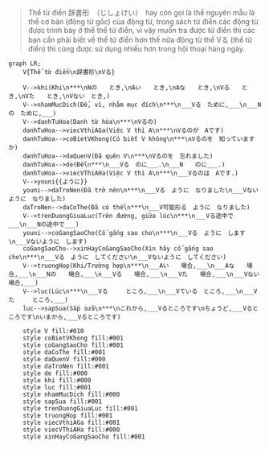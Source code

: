 ﻿>Thể từ điển 辞書形　（じしょけい）　hay còn gọi là thể nguyên mẫu là thể cơ bản (động từ gốc) của động từ, trong sách từ điển các động từ được trình bày ở thể thể từ điển, vì vậy muốn tra được từ điển thì các bạn cần phải biết về thể từ điển hơn thế nữa động từ thể Vる (thể từ điển) thì cũng được sử dụng nhiều hơn trong hội thoại hàng ngày.
```mermaid
graph LR;
    V{Thể từ điển\n辞書形\nVる}

    V-->khi(Khi\n***\nNの　　とき,\nAい　　とき,\nAな　　とき,\nVる　　とき,\nVた　　とき,\nVない　とき,)
    V-->nhamMucDich(Để, vì, nhằm mục đích\n***\n___Vる　ために,___\n___Nの　ために,___)
    V-->danhTuHoa(Danh từ hóa\n***\nVるの)
    danhTuHoa-->viecVthiAGa(Việc V thì A\n***\nVるのが　Aです)
    danhTuHoa-->coBietVKhong(Có biết V không\n***\nVるのを　知っていますか)
    danhTuHoa-->daQuenV(Đã quên V\n***\nVるのを　忘れました)
    danhTuHoa-->de(Để\n***\n___Vる　のに___.\n___N　　のに___.)
    danhTuHoa-->viecVThiAHa(Việc V thì A\n***\n___Vるのは　Aです.)
    V-->youni{{ように}}
    youni-->daTroNen(Đã trở nên\n***\n___Vる　ように　なりました\n___Vないように　なりました)
    daTroNen-->daCoThe(Đã có thể\n***\n___V可能形る　ように　なりました)
    V-->trenDuongGiuaLuc(Trên đường, giữa lúc\n***\n___Vる途中で___\n___Nの途中で___)
    youni-->coGangSaoCho(Cố gắng sao cho\n***\n___Vる　ように　します\n___Vないように　します)
    coGangSaoCho-->xinHayCoGangSaoCho(Xin hãy cố gắng sao cho\n***\n___Vる　ように　してください\n___Vないように　してください)
    V-->truongHop(Khi/Trường hợp\n***\n___Aい　　場合,___\n___Aな　　場合,___\n___Nの　　場合,___\n___Vる　　場合,___\n___Vた　　場合,___\n___Vない　場合,___)
    V-->luc(Lúc\n***\n___Vる　　　ところ,___\n___Vている　ところ,___\n___Vた　　　ところ,___)
    luc-->sapSua(Sắp sửa\n***\nこれから,___Vるところです\nちょうど,___Vるところです\nいまから,___Vるところです)

    style V fill:#010
    style coBietVKhong fill:#001
    style coGangSaoCho fill:#001
    style daCoThe fill:#001
    style daQuenV fill:#000
    style daTroNen fill:#001
    style de fill:#000
    style khi fill:#000
    style luc fill:#001
    style nhamMucDich fill:#000
    style sapSua fill:#001
    style trenDuongGiuaLuc fill:#001
    style truongHop fill:#001
    style viecVthiAGa fill:#001
    style viecVThiAHa fill:#000
    style xinHayCoGangSaoCho fill:#001
```

